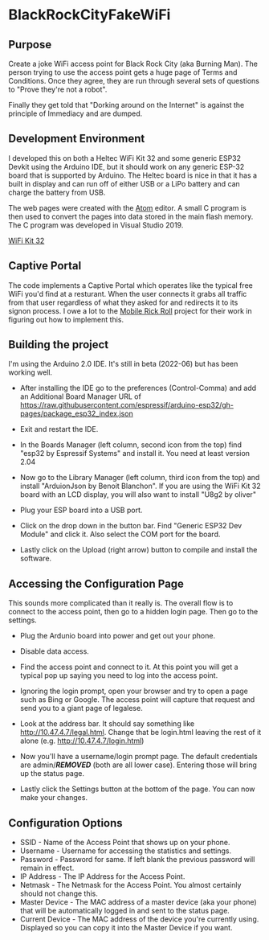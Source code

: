 # BlackRockCityFakeWiFi

## Purpose
Create a joke WiFi access point for Black Rock City (aka Burning Man). The person trying to use the access point gets a huge page of Terms and Conditions. Once they agree, they are run through several sets of questions to "Prove they're not a robot". 

Finally they get told that "Dorking around on the Internet" is against the principle of Immediacy and are dumped.


## Development Environment
I developed this on both a Heltec WiFi Kit 32 and some generic ESP32 Devkit using the Arduino IDE, but it should work on any generic ESP-32 board that is supported by Arduino. The Heltec board is nice in that it has a built in display and can run
off of either USB or a LiPo battery and can charge the battery from USB. 

The web pages were created with the [Atom](https://atom.io) editor. A small C program is then used to convert the
pages into data stored in the main flash memory. The C program was developed in Visual Studio 2019.

[WiFi Kit 32](https://heltec.org/project/wifi-kit-32/)


## Captive Portal
The code implements a Captive Portal which operates like the typical free WiFi you'd find at a resturant.
When the user connects it grabs all traffic from that user regardless of what they asked for and redirects it 
to its signon process. I owe a lot to the [Mobile Rick Roll](https://github.com/idolpx/mobile-rr) project for their work in figuring out how to 
implement this.


## Building the project
I'm using the Arduino 2.0 IDE. It's still in beta (2022-06) but has been working well.

- After installing the IDE go to the preferences (Control-Comma) and add an Additional Board Manager URL of 
https://raw.githubusercontent.com/espressif/arduino-esp32/gh-pages/package_esp32_index.json


- Exit and restart the IDE.

- In the Boards Manager (left column, second icon from the top) find "esp32 by Espressif Systems" and install it. You need at least version 2.04

- Now go to the Library Manager (left column, third icon from the top) and install "ArduionJson by Benoit Blanchon".
If you are using the WiFi Kit 32 board with an LCD display, you will also want to install "U8g2 by oliver"

- Plug your ESP board into a USB port.

- Click on the drop down in the button bar. Find "Generic ESP32 Dev Module" and click it. Also select the COM port for the board.

- Lastly click on the Upload (right arrow) button to compile and install the software.

## Accessing the Configuration Page
This sounds more complicated than it really is. The overall flow is to connect to the access point, then go to a hidden login page. Then go to the settings.

- Plug the Ardunio board into power and get out your phone.

- Disable data access.
- Find the access point and connect to it.
At this point you will get a typical pop up saying you need to log into the access point. 
- Ignoring the login prompt, open your browser and try to open a page such as Bing or Google. The access point will capture that request and send you to a giant page of legalese. 
- Look at the address bar. It should say something like http://10.47.4.7/legal.html. Change that be login.html leaving the rest of it alone (e.g. http://10.47.4.7/login.html)
- Now you'll have a username/login prompt page. The default credentials are admin/***REMOVED*** (both are all lower case). Entering those will bring up the status page. 
- Lastly click the Settings button at the bottom of the page.
You can now make your changes.

## Configuration Options
- SSID - Name of the Access Point that shows up on your phone.
- Username - Username for accessing the statistics and settings.
- Password - Password for same. If left blank the previous password will remain in effect. 
- IP Address - The IP Address for the Access Point.
- Netmask - The Netmask for the Access Point. You almost certainly should not change this.
- Master Device - The MAC address of a master device (aka your phone) that will be automatically logged in and sent to the status page.
- Current Device - The MAC address of the device you're currently using. Displayed so you can copy it into the Master Device if you want.



